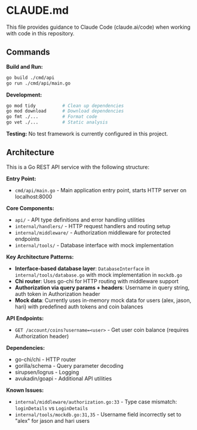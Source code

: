 # CLAUDE.md

This file provides guidance to Claude Code (claude.ai/code) when working with code in this repository.

## Commands

**Build and Run:**
```bash
go build ./cmd/api
go run ./cmd/api/main.go
```

**Development:**
```bash
go mod tidy          # Clean up dependencies
go mod download      # Download dependencies
go fmt ./...         # Format code
go vet ./...         # Static analysis
```

**Testing:**
No test framework is currently configured in this project.

## Architecture

This is a Go REST API service with the following structure:

**Entry Point:**
- `cmd/api/main.go` - Main application entry point, starts HTTP server on localhost:8000

**Core Components:**
- `api/` - API type definitions and error handling utilities
- `internal/handlers/` - HTTP request handlers and routing setup
- `internal/middleware/` - Authorization middleware for protected endpoints
- `internal/tools/` - Database interface with mock implementation

**Key Architecture Patterns:**
- **Interface-based database layer**: `DatabaseInterface` in `internal/tools/database.go` with mock implementation in `mockdb.go`
- **Chi router**: Uses go-chi for HTTP routing with middleware support
- **Authorization via query params + headers**: Username in query string, auth token in Authorization header
- **Mock data**: Currently uses in-memory mock data for users (alex, jason, hari) with predefined auth tokens and coin balances

**API Endpoints:**
- `GET /account/coins?username=<user>` - Get user coin balance (requires Authorization header)

**Dependencies:**
- go-chi/chi - HTTP router
- gorilla/schema - Query parameter decoding  
- sirupsen/logrus - Logging
- avukadin/goapi - Additional API utilities

**Known Issues:**
- `internal/middleware/authorization.go:33` - Type case mismatch: `loginDetails` vs `LoginDetails`
- `internal/tools/mockdb.go:31,35` - Username field incorrectly set to "alex" for jason and hari users